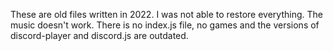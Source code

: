 These are old files written in 2022. I was not able to restore everything. The music doesn't work. There is no index.js file, no games and the versions of discord-player and discord.js are outdated.